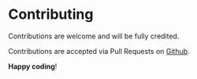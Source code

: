 # Contributing

Contributions are welcome and will be fully credited.

Contributions are accepted via Pull Requests on [Github](https://github.com/corbosman/laravel-passport-claims).

**Happy coding**!

